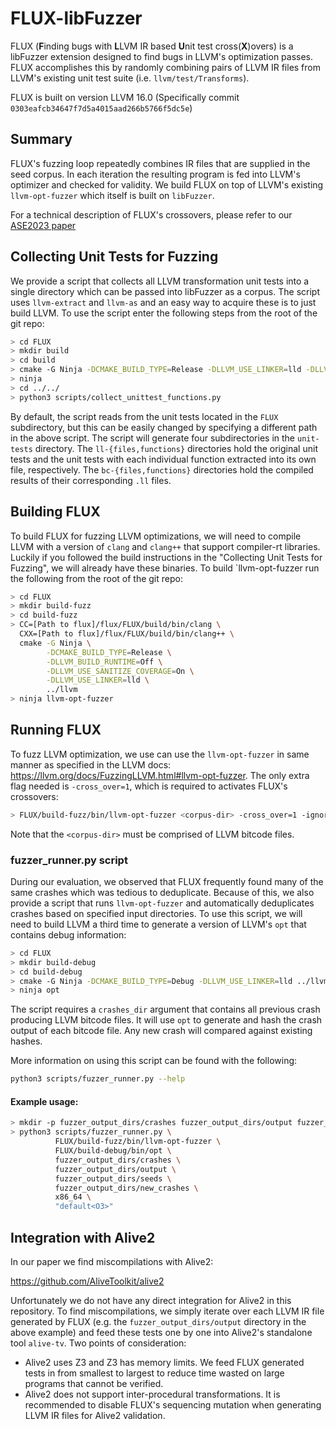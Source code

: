 # FLUX-libFuzzer

FLUX (**F**inding bugs with **L**LVM IR based **U**nit test cross(**X**)overs) is a libFuzzer extension designed to find bugs in LLVM's optimization passes.
FLUX accomplishes this by randomly combining pairs of LLVM IR files from LLVM's existing unit test suite (i.e. `llvm/test/Transforms`).

FLUX is built on version LLVM 16.0 (Specifically commit `0303eafcb34647f7d5a4015aad266b5766f5dc5e`)

## Summary

FLUX's fuzzing loop repeatedly combines IR files that are supplied in the seed corpus.
In each iteration the resulting program is fed into LLVM's optimizer and checked for validity.
We build FLUX on top of LLVM's existing `llvm-opt-fuzzer` which itself is built on `libFuzzer`.

For a technical description of FLUX's crossovers, please refer to our [ASE2023 paper](https://ieeexplore.ieee.org/abstract/document/10298377)

## Collecting Unit Tests for Fuzzing

We provide a script that collects all LLVM transformation unit tests into a single directory which can be passed into libFuzzer as a corpus.
The script uses `llvm-extract` and `llvm-as` and an easy way to acquire these is to just build LLVM.
To use the script enter the following steps from the root of the git repo:

```bash
> cd FLUX
> mkdir build
> cd build
> cmake -G Ninja -DCMAKE_BUILD_TYPE=Release -DLLVM_USE_LINKER=lld -DLLVM_ENABLE_PROJECTS="clang;compiler-rt" ../llvm
> ninja
> cd ../../
> python3 scripts/collect_unittest_functions.py 
```

By default, the script reads from the unit tests located in the `FLUX` subdirectory, but this can be easily changed by specifying a different path in the above script.
The script will generate four subdirectories in the `unit-tests` directory. The `ll-{files,functions}` directories hold the original unit tests and the unit tests with each individual function extracted into its own file, respectively. The `bc-{files,functions}` directories hold the compiled results of their corresponding `.ll` files.

## Building FLUX

To build FLUX for fuzzing LLVM optimizations, we will need to compile LLVM with a version of `clang` and `clang++` that support compiler-rt libraries.
Luckily if you followed the build instructions in the "Collecting Unit Tests for Fuzzing", we will already have these binaries.
To build `llvm-opt-fuzzer run the following from the root of the git repo:

```bash
> cd FLUX
> mkdir build-fuzz
> cd build-fuzz
> CC=[Path to flux]/flux/FLUX/build/bin/clang \
  CXX=[Path to flux]/flux/FLUX/build/bin/clang++ \
  cmake -G Ninja \
        -DCMAKE_BUILD_TYPE=Release \
        -DLLVM_BUILD_RUNTIME=Off \
        -DLLVM_USE_SANITIZE_COVERAGE=On \
        -DLLVM_USE_LINKER=lld \
        ../llvm
> ninja llvm-opt-fuzzer
```

## Running FLUX

To fuzz LLVM optimization, we use can use the `llvm-opt-fuzzer` in same manner as specified in the LLVM docs: https://llvm.org/docs/FuzzingLLVM.html#llvm-opt-fuzzer.
The only extra flag needed is `-cross_over=1`, which is required to activates FLUX's crossovers:

```bash
> FLUX/build-fuzz/bin/llvm-opt-fuzzer <corpus-dir> -cross_over=1 -ignore_remaining_args=1 -mtriple x86_64 -passes instcombine
```

Note that the `<corpus-dir>` must be comprised of LLVM bitcode files.


### fuzzer_runner.py script

During our evaluation, we observed that FLUX frequently found many of the same crashes which was tedious to deduplicate.
Because of this, we also provide a script that runs `llvm-opt-fuzzer` and automatically deduplicates crashes based on specified input directories.
To use this script, we will need to build LLVM a third time to generate a version of LLVM's `opt` that contains debug information:

```bash
> cd FLUX
> mkdir build-debug
> cd build-debug
> cmake -G Ninja -DCMAKE_BUILD_TYPE=Debug -DLLVM_USE_LINKER=lld ../llvm
> ninja opt
```

The script requires a `crashes_dir` argument that contains all previous crash producing LLVM bitcode files. It will use `opt` to generate and hash
the crash output of each bitcode file. Any new crash will compared against existing hashes.

More information on using this script can be found with the following:
```bash
python3 scripts/fuzzer_runner.py --help
```

#### Example usage:

```bash
> mkdir -p fuzzer_output_dirs/crashes fuzzer_output_dirs/output fuzzer_output_dirs/seeds fuzzer_output_dirs/new_crashes
> python3 scripts/fuzzer_runner.py \
          FLUX/build-fuzz/bin/llvm-opt-fuzzer \
          FLUX/build-debug/bin/opt \
          fuzzer_output_dirs/crashes \
          fuzzer_output_dirs/output \
          fuzzer_output_dirs/seeds \
          fuzzer_output_dirs/new_crashes \
          x86_64 \
          "default<O3>"
```

## Integration with Alive2

In our paper we find miscompilations with Alive2:

https://github.com/AliveToolkit/alive2

Unfortunately we do not have any direct integration for Alive2 in this repository.
To find miscompilations, we simply iterate over each LLVM IR file generated by FLUX (e.g. the `fuzzer_output_dirs/output` directory in the above example) and feed these tests one by one into Alive2's standalone tool `alive-tv`.
Two points of consideration:
- Alive2 uses Z3 and Z3 has memory limits. We feed FLUX generated tests in from smallest to largest to reduce time wasted on large programs that cannot be verified.
- Alive2 does not support inter-procedural transformations. It is recommended to disable FLUX's sequencing mutation when generating LLVM IR files for Alive2 validation.
